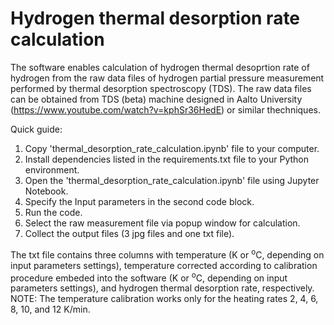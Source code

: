 # Hydrogen thermal desorption rate calculation

The software enables calculation of hydrogen thermal desoprtion rate of hydrogen from the raw data files of hydrogen partial pressure measurement performed by thermal desorption spectroscopy (TDS). The raw data files can be obtained from TDS (beta) machine designed in Aalto University (https://www.youtube.com/watch?v=kphSr36HedE) or similar thechniques.

Quick guide:
1. Copy 'thermal_desorption_rate_calculation.ipynb' file to your computer.
2. Install dependencies listed in the requirements.txt file to your Python environment.
3. Open the 'thermal_desorption_rate_calculation.ipynb' file using Jupyter Notebook.
4. Specify the Input parameters in the second code block.
5. Run the code.
6. Select the raw measurement file via popup window for calculation.
7. Collect the output files (3 jpg files and one txt file).

The txt file contains three columns with temperature (K or <sup>o</sup>C, depending on input parameters settings), temperature corrected according to calibration procedure embeded into the software (K or <sup>o</sup>C, depending on input parameters settings), and hydrogen thermal desorption rate, respectively. NOTE: The temperature calibration works only for the heating rates 2, 4, 6, 8, 10, and 12 K/min. 
